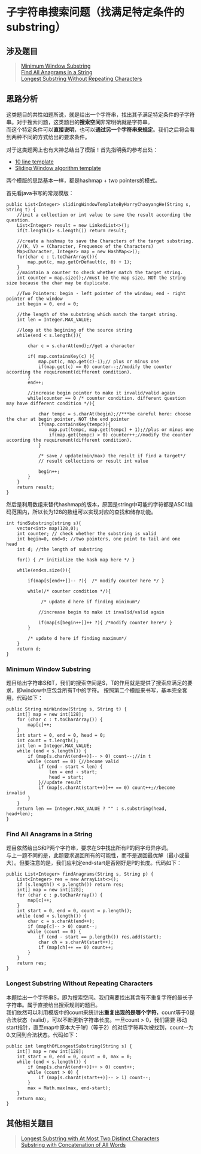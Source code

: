 # 子字符串搜索问题（找满足特定条件的substring）

## 涉及题目
> [Minimum Window Substring](https://leetcode.com/problems/minimum-window-substring/description/)  
> [Find All Anagrams in a String](https://leetcode.com/problems/find-all-anagrams-in-a-string/description/)  
> [Longest Substring Without Repeating Characters](https://leetcode.com/problems/longest-substring-without-repeating-characters/description/)  
   

## 思路分析
这类题目的共性如题所说，就是给出一个字符串，找出其子满足特定条件的子字符串。对于搜索问题，这类题目的**搜索空间**非常明确就是字符串。  
而这个特定条件可以**直接说明**，也可以**通过另一个字符串来规定**。我们之后将会看到两种不同的方式给出的要求条件。

对于这类题网上也有大神总结出了模版！首先指明我的参考出处：
+ [10 line template](https://discuss.leetcode.com/topic/30941/here-is-a-10-line-template-that-can-solve-most-substring-problems)  
+ [Sliding Window algorithm template](https://discuss.leetcode.com/topic/68976/sliding-window-algorithm-template-to-solve-all-the-leetcode-substring-search-problem)

两个模版的思路基本一样，都是hashmap + two pointers的模式。

首先看java书写的常规模版：

    public List<Integer> slidingWindowTemplateByHarryChaoyangHe(String s, String t) {
        //init a collection or int value to save the result according the question.
        List<Integer> result = new LinkedList<>();
        if(t.length()> s.length()) return result;
        
        //create a hashmap to save the Characters of the target substring.
        //(K, V) = (Character, Frequence of the Characters)
        Map<Character, Integer> map = new HashMap<>();
        for(char c : t.toCharArray()){
            map.put(c, map.getOrDefault(c, 0) + 1);
        }
        //maintain a counter to check whether match the target string.
        int counter = map.size();//must be the map size, NOT the string size because the char may be duplicate.
        
        //Two Pointers: begin - left pointer of the window; end - right pointer of the window
        int begin = 0, end = 0;
        
        //the length of the substring which match the target string.
        int len = Integer.MAX_VALUE; 
        
        //loop at the begining of the source string
        while(end < s.length()){
            
            char c = s.charAt(end);//get a character
            
            if( map.containsKey(c) ){
                map.put(c, map.get(c)-1);// plus or minus one
                if(map.get(c) == 0) counter--;//modify the counter according the requirement(different condition).
            }
            end++;
            
            //increase begin pointer to make it invalid/valid again
            while(counter == 0 /* counter condition. different question may have different condition */){
                
                char tempc = s.charAt(begin);//***be careful here: choose the char at begin pointer, NOT the end pointer
                if(map.containsKey(tempc)){
                    map.put(tempc, map.get(tempc) + 1);//plus or minus one
                    if(map.get(tempc) > 0) counter++;//modify the counter according the requirement(different condition).
                }
                
                /* save / update(min/max) the result if find a target*/
                // result collections or result int value
                
                begin++;
            }
        }
        return result;
    }
    
然后是利用数组来替代hashmap的版本，原因是string中可能的字符都是ASCII编码范围内，所以长为128的数组可以实现对应的查找和储存功能。

    int findSubstring(string s){
        vector<int> map(128,0);
        int counter; // check whether the substring is valid
        int begin=0, end=0; //two pointers, one point to tail and one  head
        int d; //the length of substring

        for() { /* initialize the hash map here */ }

        while(end<s.size()){

            if(map[s[end++]]-- ?){  /* modify counter here */ }

            while(/* counter condition */){ 
                 
                 /* update d here if finding minimum*/

                //increase begin to make it invalid/valid again
                
                if(map[s[begin++]]++ ?){ /*modify counter here*/ }
            }  

            /* update d here if finding maximum*/
        }
        return d;
    }

### Minimum Window Substring
题目给出字符串S和T，我们的搜索空间是S，T的作用就是提供了搜索应满足的要求，即window中应包含所有T中的字符。
按照第二个模版来书写，基本完全套用，代码如下：

    public String minWindow(String s, String t) {
        int[] map = new int[128];
        for (char c : t.toCharArray()) {
            map[c]++;
        }
        int start = 0, end = 0, head = 0;
        int count = t.length();
        int len = Integer.MAX_VALUE;
        while (end < s.length()) {
            if (map[s.charAt(end++)]-- > 0) count--;//in t
            while (count == 0) {//become valid
                if (end - start < len) {
                    len = end - start;
                    head = start;
                }//update result
                if (map[s.charAt(start++)]++ == 0) count++;//become invalid
            }
        }
        return len == Integer.MAX_VALUE ? "" : s.substring(head, head+len);
    }

### Find All Anagrams in a String
题目依然给出S和P两个字符串，要求在S中找出所有P的同字母异序词。  
与上一题不同的是，此题要求返回所有的可能性，而不是返回最优解（最小或最大）。但要注意的是，我们应判定end-start是否刚好是P的长度。代码如下：

    public List<Integer> findAnagrams(String s, String p) {
        List<Integer> res = new ArrayList<>();
        if (s.length() < p.length()) return res;
        int[] map = new int[128];
        for (char c : p.toCharArray()) {
            map[c]++;
        }
        int start = 0, end = 0, count = p.length();
        while (end < s.length()) {
            char c = s.charAt(end++);
            if (map[c]-- > 0) count--;
            while (count == 0) {
                if (end - start == p.length()) res.add(start);
                char ch = s.charAt(start++);
                if (map[ch]++ == 0) count++;
            }
        }
        return res;
    }

### Longest Substring Without Repeating Characters
本题给出一个字符串S，即为搜索空间。我们需要找出其含有不重复字符的最长子字符串。属于直接给出搜索规则的题目。  
我们依然可以利用模版中的count来统计出**重复出现的是哪个字符**，count等于0是合法状态（valid），可以不断更新字符串长度。一旦count > 0，我们需要
移动start指针，直至map中原本大于1的（等于2）的对应字符再次被找到，count--为0.又回到合法状态。代码如下：

    public int lengthOfLongestSubstring(String s) {
        int[] map = new int[128];
        int start = 0, end = 0, count = 0, max = 0;
        while (end < s.length()) {
            if (map[s.charAt(end++)]++ > 0) count++;
            while (count > 0) {
                if (map[s.charAt(start++)]-- > 1) count--;
            }
            max = Math.max(max, end-start);
        }
        return max;
    }


## 其他相关题目
> [Longest Substring with At Most Two Distinct Characters](https://leetcode.com/problems/longest-substring-with-at-most-two-distinct-characters/description/)  
> [Substring with Concatenation of All Words](https://leetcode.com/problems/substring-with-concatenation-of-all-words/description/)  
